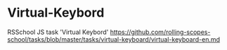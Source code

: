 # Virtual-Keybord
RSSchool JS task 'Virtual Keybord'   https://github.com/rolling-scopes-school/tasks/blob/master/tasks/virtual-keyboard/virtual-keyboard-en.md
